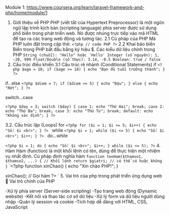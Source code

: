 Module 1: https://www.coursera.org/learn/laravel-framework-and-php/home/module/1
1. Giới thiệu về PHP
PHP (viết tắt của Hypertext Preprocessor) là một ngôn ngữ lập trình kịch bản (scripting language) phía server được sử dụng phổ biến trong phát triển web. Nó được nhúng trực tiếp vào mã HTML để tạo ra các trang web động và tương tác.
2.1 Cú pháp của PHP
Mã PHP luôn đặt trong cặp thẻ:
 `<?php
   // code PHP
 ?>`
2.2 Khai báo biến
Biến trong PHP bắt đầu bằng ký hiệu $.
Các kiểu dữ liệu chính trong PHP
`String (chuỗi): "Hello" hoặc 'Hello'
Integer (số nguyên): 1, -20, 999
Float/Double (số thực): 3.14, -0.5
Boolean: true / false`
3. Cấu trúc điều khiển
   3.1 Cấu trúc rẽ nhánh (Conditional Statements)
if
`<?php
$age = 18;
if ($age >= 18) {
    echo "Bạn đủ tuổi trưởng thành";
}
?>`

if...else
`<?php
$diem = 7;
if ($diem >= 5) {
    echo "Đậu";
} else {
    echo "Rớt";
}
?>`


switch...case

`<?php
$day = 3;
switch ($day) {
    case 1:
        echo "Thứ Hai";
        break;
    case 2:
        echo "Thứ Ba";
        break;
    case 3:
        echo "Thứ Tư";
        break;
    default:
        echo "Không xác định";
}
?>`

3.2. Cấu trúc lặp (Loops)
for
`<?php
for ($i = 1; $i <= 5; $i++) {
    echo "Số: $i <br>";
}
?>
`
while
`<?php
$i = 1;
while ($i <= 5) {
    echo "Số: $i <br>";
    $i++;
}
?>
`
do...while

`<?php
$i = 1;
do {
    echo "Số: $i <br>";
    $i++;
} while ($i <= 5);
?>`
4. Hàm 
Hàm (function) là một khối lệnh có tên, dùng để thực hiện một nhiệm vụ nhất định.
Cú pháp định nghĩa hàm
`function tenHam($thamso1, $thamso2, ...) {
    // Khối lệnh
    return $giatri; // có thể có hoặc không
}`
`<?php
function xinChao() {
    echo "Xin chào PHP!";
}

xinChao(); // Gọi hàm
?>
`
5. Vai trò của php trong phát triển ứng dụng web
🔹 Vai trò chính của PHP

-Xử lý phía server (Server-side scripting)
-Tạo trang web động (Dynamic website)
-Kết nối và thao tác cơ sở dữ liệu
-Xử lý form và dữ liệu người dùng nhập
-Quản lý session và cookie
-Tích hợp dễ dàng với HTML, CSS, JavaScript



